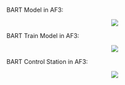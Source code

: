 
BART Model in AF3:

<p align="center">
  <img src="https://dl.dropboxusercontent.com/s/uwixjgse2hb6ct9/BART.png?dl=0"/>
</p>

BART Train Model in AF3:

<p align="center">
  <img src="https://dl.dropboxusercontent.com/s/wwqlzne2nz1jmv2/TrainModel.png?dl=0"/>
</p>

BART Control Station in AF3:

<p align="center">
  <img src="https://dl.dropboxusercontent.com/s/1zgxzrnb7n8e2ev/ControlStation.png?dl=0"/>
</p>

